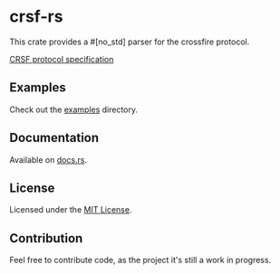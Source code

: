 # crsf-rs
This crate provides a #\[no_std\] parser for the crossfire protocol.

[CRSF protocol specification](https://github.com/crsf-wg/crsf/wiki/Message-Format)

## Examples
Check out the [examples](examples/) directory.

## Documentation
Available on [docs.rs](https://docs.rs/crsf).

## License
Licensed under the [MIT License](LICENSE).

## Contribution
Feel free to contribute code, as the project it's still a work in progress.
